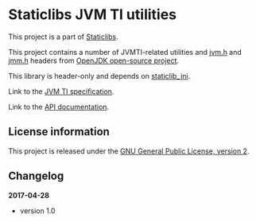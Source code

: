 Staticlibs JVM TI utilities
===========================

This project is a part of [Staticlibs](http://staticlibs.net/).

This project contains a number of JVMTI-related utilities and 
[jvm.h](http://hg.openjdk.java.net/jdk8u/jdk8u/jdk/file/5534221c23fc/src/share/javavm/export/jvm.h)
and [jmm.h](http://hg.openjdk.java.net/jdk8u/jdk8u/jdk/file/5534221c23fc/src/share/javavm/export/jmm.h)
headers from [OpenJDK open-source project](http://openjdk.java.net/).

This library is header-only and depends on [staticlib_jni](https://github.com/staticlibs/staticlib_jni).

Link to the [JVM TI specification](https://docs.oracle.com/javase/8/docs/platform/jvmti/jvmti.html).

Link to the [API documentation](http://staticlibs.github.io/staticlib_jvmti/docs/html/namespacestaticlib_1_1jvmti.html).

License information
-------------------

This project is released under the [GNU General Public License, version 2](https://www.gnu.org/licenses/old-licenses/gpl-2.0.en.html).

Changelog
---------

**2017-04-28**

 * version 1.0
